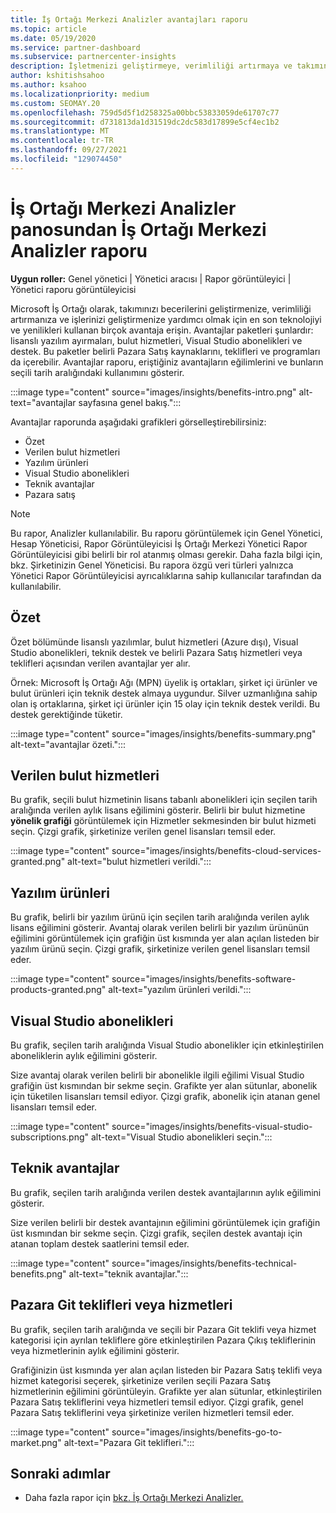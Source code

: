 ```yaml
---
title: İş Ortağı Merkezi Analizler avantajları raporu
ms.topic: article
ms.date: 05/19/2020
ms.service: partner-dashboard
ms.subservice: partnercenter-insights
description: İşletmenizi geliştirmeye, verimliliği artırmaya ve takımınıza yardımcı olmak için size verilen Microsoft İş Ortağı avantajlarının türlerini görme.
author: kshitishsahoo
ms.author: ksahoo
ms.localizationpriority: medium
ms.custom: SEOMAY.20
ms.openlocfilehash: 759d5d5f1d258325a00bbc53833059de61707c77
ms.sourcegitcommit: d731813da1d31519dc2dc583d17899e5cf4ec1b2
ms.translationtype: MT
ms.contentlocale: tr-TR
ms.lasthandoff: 09/27/2021
ms.locfileid: "129074450"
---
```

# <a name="benefits-report-available-from-the-partner-center-insights-dashboard"></a>İş Ortağı Merkezi Analizler panosundan İş Ortağı Merkezi Analizler raporu

**Uygun roller:** Genel yönetici | Yönetici aracısı | Rapor görüntüleyici | Yönetici raporu görüntüleyicisi

Microsoft İş Ortağı olarak, takımınızı becerilerini geliştirmenize, verimliliği artırmanıza ve işlerinizi geliştirmenize yardımcı olmak için en son teknolojiyi ve yenilikleri kullanan birçok avantaja erişin. Avantajlar paketleri şunlardır: lisanslı yazılım ayırmaları, bulut hizmetleri, Visual Studio abonelikleri ve destek. Bu paketler belirli Pazara Satış kaynaklarını, teklifleri ve programları da içerebilir. Avantajlar raporu, eriştiğiniz avantajların eğilimlerini ve bunların seçili tarih aralığındaki kullanımını gösterir.

:::image type="content" source="images/insights/benefits-intro.png" alt-text="avantajlar sayfasına genel bakış.":::

Avantajlar raporunda aşağıdaki grafikleri görselleştirebilirsiniz:

- Özet
- Verilen bulut hizmetleri
- Yazılım ürünleri
- Visual Studio abonelikleri
- Teknik avantajlar
- Pazara satış

 > [!NOTE]
 > Bu rapor, Analizler kullanılabilir. Bu raporu görüntülemek için Genel Yönetici, Hesap Yöneticisi, Rapor Görüntüleyicisi İş Ortağı Merkezi Yönetici Rapor Görüntüleyicisi gibi belirli bir rol atanmış olması gerekir. Daha fazla bilgi için, bkz. Şirketinizin Genel Yöneticisi. Bu rapora özgü veri türleri yalnızca Yönetici Rapor Görüntüleyicisi ayrıcalıklarına sahip kullanıcılar tarafından da kullanılabilir.

## <a name="summary"></a>Özet

Özet bölümünde lisanslı yazılımlar, bulut hizmetleri (Azure dışı), Visual Studio abonelikleri, teknik destek ve belirli Pazara Satış hizmetleri veya teklifleri açısından verilen avantajlar yer alır.

Örnek: Microsoft İş Ortağı Ağı (MPN) üyelik iş ortakları, şirket içi ürünler ve bulut ürünleri için teknik destek almaya uygundur. Silver uzmanlığına sahip olan iş ortaklarına, şirket içi ürünler için 15 olay için teknik destek verildi. Bu destek gerektiğinde tüketir. 

:::image type="content" source="images/insights/benefits-summary.png" alt-text="avantajlar özeti.":::

## <a name="cloud-services-granted"></a>Verilen bulut hizmetleri

Bu grafik, seçili bulut hizmetinin lisans tabanlı abonelikleri için seçilen tarih aralığında verilen aylık lisans eğilimini gösterir.
Belirli bir bulut hizmetine **yönelik grafiği** görüntülemek için Hizmetler sekmesinden bir bulut hizmeti seçin. Çizgi grafik, şirketinize verilen genel lisansları temsil eder.

:::image type="content" source="images/insights/benefits-cloud-services-granted.png" alt-text="bulut hizmetleri verildi.":::

## <a name="software-products"></a>Yazılım ürünleri

Bu grafik, belirli bir yazılım ürünü için seçilen tarih aralığında verilen aylık lisans eğilimini gösterir. Avantaj olarak verilen belirli bir yazılım ürününün eğilimini görüntülemek için grafiğin üst kısmında yer alan açılan listeden bir yazılım ürünü seçin. Çizgi grafik, şirketinize verilen genel lisansları temsil eder.

:::image type="content" source="images/insights/benefits-software-products-granted.png" alt-text="yazılım ürünleri verildi.":::

## <a name="visual-studio-subscriptions"></a>Visual Studio abonelikleri

Bu grafik, seçilen tarih aralığında Visual Studio abonelikler için etkinleştirilen aboneliklerin aylık eğilimini gösterir.

Size avantaj olarak verilen belirli bir abonelikle ilgili eğilimi Visual Studio grafiğin üst kısmından bir sekme seçin. Grafikte yer alan sütunlar, abonelik için tüketilen lisansları temsil ediyor. Çizgi grafik, abonelik için atanan genel lisansları temsil eder.

:::image type="content" source="images/insights/benefits-visual-studio-subscriptions.png" alt-text="Visual Studio abonelikleri seçin.":::

## <a name="technical-benefits"></a>Teknik avantajlar

Bu grafik, seçilen tarih aralığında verilen destek avantajlarının aylık eğilimini gösterir.

Size verilen belirli bir destek avantajının eğilimini görüntülemek için grafiğin üst kısmından bir sekme seçin. Çizgi grafik, seçilen destek avantajı için atanan toplam destek saatlerini temsil eder.

:::image type="content" source="images/insights/benefits-technical-benefits.png" alt-text="teknik avantajlar.":::

## <a name="go-to-market-offers-or-services"></a>Pazara Git teklifleri veya hizmetleri

Bu grafik, seçilen tarih aralığında ve seçili bir Pazara Git teklifi veya hizmet kategorisi için ayrılan tekliflere göre etkinleştirilen Pazara Çıkış tekliflerinin veya hizmetlerinin aylık eğilimini gösterir.

Grafiğinizin üst kısmında yer alan açılan listeden bir Pazara Satış teklifi veya hizmet kategorisi seçerek, şirketinize verilen seçili Pazara Satış hizmetlerinin eğilimini görüntüleyin. Grafikte yer alan sütunlar, etkinleştirilen Pazara Satış tekliflerini veya hizmetleri temsil ediyor. Çizgi grafik, genel Pazara Satış tekliflerini veya şirketinize verilen hizmetleri temsil eder.

:::image type="content" source="images/insights/benefits-go-to-market.png" alt-text="Pazara Git teklifleri.":::

## <a name="next-steps"></a>Sonraki adımlar

- Daha fazla rapor için [bkz. İş Ortağı Merkezi Analizler.](partner-center-insights.md)

